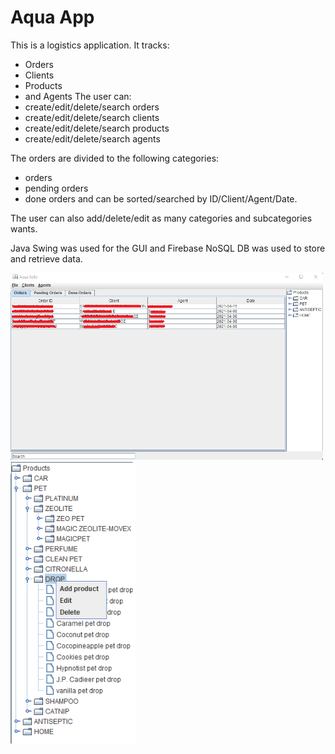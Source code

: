# Aqua App
This is a logistics application. 
It tracks: 
- Orders 
- Clients
- Products
- and Agents
The user can:
- create/edit/delete/search orders
- create/edit/delete/search clients
- create/edit/delete/search products
- create/edit/delete/search agents

The orders are divided to the following categories:
- orders
- pending orders
- done orders
and can be sorted/searched by ID/Client/Agent/Date.

The user can also add/delete/edit as many categories and subcategories wants.

Java Swing was used for the GUI and Firebase NoSQL DB was used to store and retrieve data.

<p float="left">
  <img src="/assets/aqua1.png" width="500" />
  <img src="/assets/aqua2.png" width="200" />
</p>
